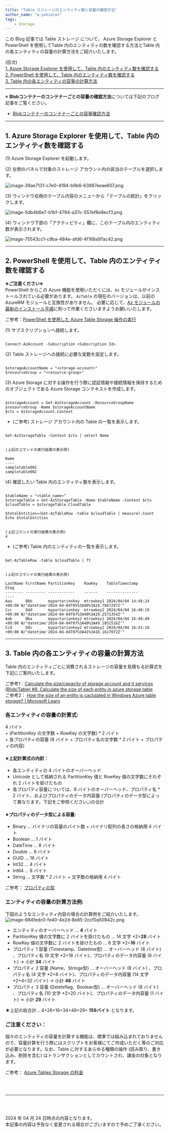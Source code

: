 ```yaml
---
title: "Table ストレージのエンティティ数と容量の確認方法"
author_name: "a-yukiarai"
tags:
    - Storage
---
```



この Blog 記事では Table ストレージ について、 Azure Storage Explorer と PowerShell を使用してTable 内のエンティティの数を確認する方法とTable 内の各エンティティの容量の計算方法をご紹介いたします。

(目次)<br>
[1. Azure Storage Explorer を使用して、Table 内のエンティティ数を確認する](#storageexplorer)<br>
[2. PowerShell を使用して、Table 内のエンティティ数を確認する](#powershell)<br>
[3. Table 内の各エンティティの容量の計算方法](#size)

---

※ **Blobコンテナーのコンテナーごとの容量の確認方法**については下記のブログ記事をご覧ください。
- [Blobコンテナーのコンテナーごとの容量確認方法](https://azure.github.io/jpazpaas/2021/10/06/blob-container-usage-per-container.html)

---
<a id="storageexplorer"></a>
## 1. Azure Storage Explorer を使用して、Table 内のエンティティ数を確認する

(1) Azure Storage Explorer を起動します。

(2) 左側のパネルで対象のストレージ アカウント内の該当のテーブルを選択します。

![image-39ae7131-c7e0-4184-b9b6-63987eeae607.png]({{site.baseurl}}/media/2024/04/image-39ae7131-c7e0-4184-b9b6-63987eeae607.png)

(3) ウィンドウ右側のテーブル内容のメニューから「テーブルの統計」をクリックします。

![image-5db4b6e7-b1b1-4794-a37c-557ef8e8ecf3.png]({{site.baseurl}}/media/2024/04/image-5db4b6e7-b1b1-4794-a37c-557ef8e8ecf3.png)

(4) ウィンドウ下部の「アクティビティ」欄に、このテーブル内のエンティティ数が表示されます。

![image-75543cc1-c9ba-484e-afd6-4f168a97ac42.png]({{site.baseurl}}/media/2024/04/image-75543cc1-c9ba-484e-afd6-4f168a97ac42.png)

---
<a id="powershell"></a>
## 2. PowerShell を使用して、Table 内のエンティティ数を確認する

**※ご注意ください※**<br>
PowerShell からこの Azure 機能を使用いただくには、`Az` モジュールがインストールされている必要があります。 `AzTable` の現在のバージョンは、以前の AzureRM モジュールと互換性がありません。 必要に応じて、[Az モジュールの最新のインストール手順](https://learn.microsoft.com/ja-jp/powershell/azure/install-azure-powershell?view=azps-11.5.0)に則って作業くださいますようお願いいたします。

ご参考：[PowerShell を使用した Azure Table Storage 操作の実行](https://learn.microsoft.com/ja-jp/azure/storage/tables/table-storage-how-to-use-powershell?toc=https%3A%2F%2Flearn.microsoft.com%2Fja-jp%2Fazure%2Fstorage%2Ftables%2Ftoc.json&bc=https%3A%2F%2Flearn.microsoft.com%2Fja-jp%2Fazure%2Fbread%2Ftoc.json)


(1) サブスクリプションへ接続します。

```

Connect-AzAccount -Subscription <Subscription Id>

```

(2) Table ストレージへの接続に必要な変数を設定します。

```

$storageAccountName = "<storage-account>"
$resourceGroup = "<resource-group>"

```

(3) Azure Storage に対する操作を行う際に認証情報や接続情報を保持するためのオブジェクトである Azure Storage コンテキストを作成します。

```

$storageAccount = Get-AzStorageAccount -ResourceGroupName $resourceGroup -Name $storageAccountName
$ctx = $storageAccount.Context

```

- (ご参考) ストレージ アカウント内の Table の一覧を表示します。

```

Get-AzStorageTable -Context $ctx | select Name


(上記のコマンドの実行結果の表示例)

Name
----
sampletable001
sampletable002
```

(4) 確認したい Table 内のエンティティ数を表示します。

```

$tableName = "<table_name>"
$storageTable = Get-AzStorageTable -Name $tableName -Context $ctx
$cloudTable = $storageTable.CloudTable

$totalEntities=(Get-AzTableRow -table $cloudTable | measure).Count
Echo $totalEntities


(上記コマンドの実行結果の表示例)
4

```

- (ご参考)  Table 内のエンティティの一覧を表示します。

```

Get-AzTableRow -table $cloudTable | ft


(上記のコマンドの実行結果の表示例)

LastName FirstName PartitionKey    RowKey    TableTimestamp             Etag
-------- --------- ------------    ------    --------------             ----
Aaa      Bbb       mypartarionkey  mtrowkey1 2024/04/04 14:48:24 +09:00 W/"datetime'2024-04-04T05%3A48%3A24.7867297Z'"
Ccc      Ddd       mypartarionkey  mtrowkey2 2024/04/04 16:40:19 +09:00 W/"datetime'2024-04-04T07%3A40%3A19.2571354Z'"
Aab      Bba       mypartarionkey2 mtrowkey1 2024/04/04 16:40:49 +09:00 W/"datetime'2024-04-04T07%3A40%3A49.1851516Z'"
Ccd      Ddc       mypartarionkey2 mtrowkey2 2024/04/04 16:41:18 +09:00 W/"datetime'2024-04-04T07%3A41%3A18.1617072Z'"

```
---
<a id="size"></a>
## 3. Table 内の各エンティティの容量の計算方法

Table 内のエンティティごとに消費されるストレージの容量を見積もる計算式を下記にご案内いたします。

ご参考1：[Calculate the size/capacity of storage account and it services (Blob/Table)  \#8. Calculate the size of each entity in azure storage table](https://techcommunity.microsoft.com/t5/azure-paas-blog/calculate-the-size-capacity-of-storage-account-and-it-services/ba-p/1064046)<br>
ご参考2： [How the size of an entity is caclulated in Windows Azure table storage? | Microsoft Learn](https://learn.microsoft.com/en-US/archive/blogs/avkashchauhan/how-the-size-of-an-entity-is-caclulated-in-windows-azure-table-storage)


### 各エンティティの容量の計算式:
4 バイト<br> 
   \+ (PartitionKey の文字数 + RowKey の文字数) * 2 バイト<br>
   \+ 各プロパティの容量 (8 バイト + プロパティ名の文字数 * 2 バイト + プロパティの内容)<br>
 

#### ※上記計算式の内訳：
- 各エンティティの 4 バイトのオーバーヘッド
- Unicode として格納される PartitionKey 値と RowKey 値の文字数にそれぞれ 2 バイトを掛けたもの
- 各プロパティ容量については、8 バイトのオーバーヘッド、プロパティ名 * 2 バイト、およびプロパティのデータ内容量 (プロパティのデータ型によって異なります。下記をご参照ください。)の合計

#### ※プロパティのデータ型による容量:
- Binary ... バイナリの容量のバイト数 + バイナリ配列の長さの格納用 4 バイト
- Boolean ... 1 バイト
- DateTime ... 8 バイト
- Double ... 8 バイト
- GUID ... 16 バイト
- Int32 ... 4 バイト
- Int64 ... 8 バイト
- String ... 文字数 * 2 バイト + 文字数の格納用 4 バイト

ご参考： [プロパティの型](https://learn.microsoft.com/ja-jp/rest/api/storageservices/Understanding-the-Table-Service-Data-Model#property-types)


### エンティティの容量の計算方法例:
下図のようなエンティティ内容の場合の計算例をご紹介いたします。<br>
![image-684fedc0-fe40-4e2d-8e85-2ccf0a50842c.png]({{site.baseurl}}/media/2024/04/image-684fedc0-fe40-4e2d-8e85-2ccf0a50842c.png)

- エンティティのオーバーヘッド ... **4** バイト
- PartitionKey 値の文字数に 2 バイトを掛けたもの ... 14 文字 *2=**28** バイト
- RowKey 値の文字数に 2 バイトを掛けたもの ... 8 文字 *2=**16** バイト
- プロパティ 1 容量 (Timestamp、Datetime型) ... オーバーヘッド (8 バイト) 、プロパティ名 (9 文字 *2=18 バイト)、プロパティのデータ内容量 (8 バイト) → 小計 **34** バイト
- プロパティ 2 容量 (Name、Stringe型) ... オーバーヘッド (8 バイト) 、プロパティ名 (4 文字 *2=8 バイト)、プロパティのデータ内容量 (14 文字 *2+4=32 バイト) → 小計 **48** バイト
- プロパティ 3 容量 (Deleteflag、Boolean型) ... オーバーヘッド (8 バイト) 、プロパティ名 (10 文字 *2=20 バイト)、プロパティのデータ内容量 (1 バイト) → 小計 **29** バイト

★上記の総合計... 4+28+16+34+48+29= **159バイト** となります。


### ご注意ください：
個々のエンティティの容量を計算する機能は、標準では組み込まれておりませんので、容量計算を行う際にはスクリプトをお客様にてご作成いただく等のご対応が必要となります。なお、Table に対するあらゆる種類の操作 (読み取り、書き込み、削除を含む) はトランザクションとしてカウントされ、課金の対象となります。

ご参考： [Azure Tables Storage の料金](https://azure.microsoft.com/ja-jp/pricing/details/storage/tables/)


<br>
<br>

---

<br>
<br>

2024 年 04 月 24 日時点の内容となります。<br>
本記事の内容は予告なく変更される場合がございますので予めご了承ください。

<br>
<br>